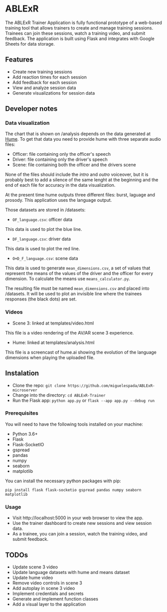 # ABLExR

The ABLExR Trainer Application is fully functional prototype of a web-based training tool that allows trainers to create and manage training sessions. Trainees can join these sessions, watch a training video, and submit feedback. The application is built using Flask and integrates with Google Sheets for data storage.

## Features

- Create new training sessions
- Add reaction times for each session
- Add feedback for each session
- View and analyze session data
- Generate visualizations for session data

## Developer notes

### Data visualization

The chart that is shown on /analysis depends on the data generated at [Hume](https://www.hume.ai). To get that data you need to provide hume with three separate audio files:

- Officer: file containing only the officer's speech
- Driver: file containing only the driver's speech
- Scene: file containing both the officer and the drivers scene

None of the files should include the *intro* and *outro* voiceover, but it is probably best to add a silence of the same lenght at the beginning and the end of each file for accuracy in the data visualization.

At the present time hume outputs three different files: burst, laguage and prosody. This application uses the language output.

Those datasets are stored in /datasets:

- `OF_language.csv`: officer data

This data is used to plot the blue line.

- `DF_language.csv`: driver data

This data is used to plot the red line.

- `O+D_F_language.csv`: scene data

This data is used to generate `mean_dimensions.csv`, a set of values that represent the means of the values of the driver and the officer for every dimension. To calculate the means use `means_calculator.py`.

The resulting file must be named `mean_dimensions.csv` and placed into /datasets. It will be used to plot an invisible line where the trainees responses (the black dots) are set.

### Videos

- Scene 3: linked at templates/video.html

This file is a video rendering of the AV/AR scene 3 experience. 

- Hume: linked at templates/analysis.html

This file is a screencast of hume.ai showing the evolution of the language dimensions when playing the uploaded file.

## Instalation

- Clone the repo: `git clone https://github.com/miguelespada/ABLExR-microserver`
- Change into the directory: `cd ABLExR-Trainer`
- Run the Flask app: `python app.py` or `flask --app app.py --debug run`

### Prerequisites

You will need to have the following tools installed on your machine:

- Python 3.6+
- Flask
- Flask-SocketIO
- gspread
- pandas
- numpy
- seaborn
- matplotlib

You can install the necessary python packages with pip:

`pip install flask flask-socketio gspread pandas numpy seaborn matplotlib`

### Usage

- Visit http://localhost:5000 in your web browser to view the app.
- Use the trainer dashboard to create new sessions and view session data.
- As a trainee, you can join a session, watch the training video, and submit feedback.

## TODOs

- Update scene 3 video
- Update language datasets with hume and means dataset
- Update hume video
- Remove video controls in scene 3
- Add autoplay in scene 3 video
- Implement credentials and secrets
- Generate and implement function classes
- Add a visual layer to the application
